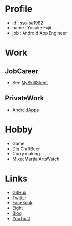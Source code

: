 # Profile

- id : syo-sa1982
- name : Yosuke Fujii
- job : Android App Engineer 

# Work

## JobCareer

- See [MySkillSheet](/skill_sheet)

## PrivateWork

- [AndroidApps](https://play.google.com/store/apps/developer?id=syo_sa1982)

# Hobby

- Game
- Dig CraftBeer 
- Curry making
- MixedMartialArtsWatch

# Links

- [GitHub](https://github.com/syo-sa1982)
- [Twitter](https://twitter.com/syousa1982)
- [FaceBook](https://www.facebook.com/syousa1982)
- [Eight](https://8card.net/p/39857356914)
- [Blog](https://syo-sa19820615.hatenablog.com/)
- [YouTrust](https://youtrust.jp/users/d8d4b25138f4996afa4c245eb1478a6b/)